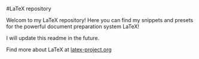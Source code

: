 #LaTeX repository

Welcom to my LaTeX repository! 
Here you can find my snippets and presets for the powerful document preparation system
LaTeX! 

I will update this readme in the future.

Find more about LaTeX at <a href="http://latex-project.org/"> latex-project.org </a> 
